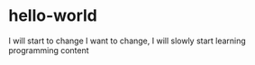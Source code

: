 # hello-world
I will start to change
I want to change, I will slowly start learning programming content

